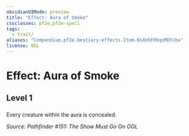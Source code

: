 ```yaml
---
obsidianUIMode: preview
title: "Effect: Aura of Smoke"
cssclasses: pf2e,pf2e-spell
tags:
  - trait/
aliases: "Compendium.pf2e.bestiary-effects.Item.8sXm5FX6qsMDYcba"
license: OGL
---
```

# Effect: Aura of Smoke
## Level 1
### 






Every creature within the aura is concealed.

*Source: Pathfinder #151: The Show Must Go On*
*OGL*